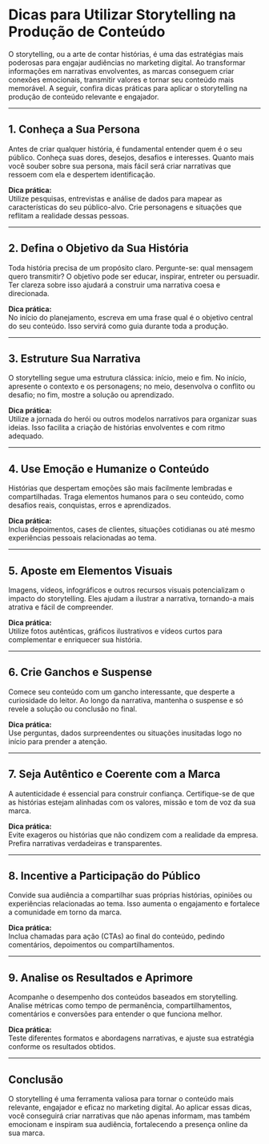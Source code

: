 # Dicas para Utilizar Storytelling na Produção de Conteúdo

O storytelling, ou a arte de contar histórias, é uma das estratégias mais poderosas para engajar audiências no marketing digital. Ao transformar informações em narrativas envolventes, as marcas conseguem criar conexões emocionais, transmitir valores e tornar seu conteúdo mais memorável. A seguir, confira dicas práticas para aplicar o storytelling na produção de conteúdo relevante e engajador.

---

## 1. Conheça a Sua Persona

Antes de criar qualquer história, é fundamental entender quem é o seu público. Conheça suas dores, desejos, desafios e interesses. Quanto mais você souber sobre sua persona, mais fácil será criar narrativas que ressoem com ela e despertem identificação.

**Dica prática:**  
Utilize pesquisas, entrevistas e análise de dados para mapear as características do seu público-alvo. Crie personagens e situações que reflitam a realidade dessas pessoas.

---

## 2. Defina o Objetivo da Sua História

Toda história precisa de um propósito claro. Pergunte-se: qual mensagem quero transmitir? O objetivo pode ser educar, inspirar, entreter ou persuadir. Ter clareza sobre isso ajudará a construir uma narrativa coesa e direcionada.

**Dica prática:**  
No início do planejamento, escreva em uma frase qual é o objetivo central do seu conteúdo. Isso servirá como guia durante toda a produção.

---

## 3. Estruture Sua Narrativa

O storytelling segue uma estrutura clássica: início, meio e fim. No início, apresente o contexto e os personagens; no meio, desenvolva o conflito ou desafio; no fim, mostre a solução ou aprendizado.

**Dica prática:**  
Utilize a jornada do herói ou outros modelos narrativos para organizar suas ideias. Isso facilita a criação de histórias envolventes e com ritmo adequado.

---

## 4. Use Emoção e Humanize o Conteúdo

Histórias que despertam emoções são mais facilmente lembradas e compartilhadas. Traga elementos humanos para o seu conteúdo, como desafios reais, conquistas, erros e aprendizados.

**Dica prática:**  
Inclua depoimentos, cases de clientes, situações cotidianas ou até mesmo experiências pessoais relacionadas ao tema.

---

## 5. Aposte em Elementos Visuais

Imagens, vídeos, infográficos e outros recursos visuais potencializam o impacto do storytelling. Eles ajudam a ilustrar a narrativa, tornando-a mais atrativa e fácil de compreender.

**Dica prática:**  
Utilize fotos autênticas, gráficos ilustrativos e vídeos curtos para complementar e enriquecer sua história.

---

## 6. Crie Ganchos e Suspense

Comece seu conteúdo com um gancho interessante, que desperte a curiosidade do leitor. Ao longo da narrativa, mantenha o suspense e só revele a solução ou conclusão no final.

**Dica prática:**  
Use perguntas, dados surpreendentes ou situações inusitadas logo no início para prender a atenção.

---

## 7. Seja Autêntico e Coerente com a Marca

A autenticidade é essencial para construir confiança. Certifique-se de que as histórias estejam alinhadas com os valores, missão e tom de voz da sua marca.

**Dica prática:**  
Evite exageros ou histórias que não condizem com a realidade da empresa. Prefira narrativas verdadeiras e transparentes.

---

## 8. Incentive a Participação do Público

Convide sua audiência a compartilhar suas próprias histórias, opiniões ou experiências relacionadas ao tema. Isso aumenta o engajamento e fortalece a comunidade em torno da marca.

**Dica prática:**  
Inclua chamadas para ação (CTAs) ao final do conteúdo, pedindo comentários, depoimentos ou compartilhamentos.

---

## 9. Analise os Resultados e Aprimore

Acompanhe o desempenho dos conteúdos baseados em storytelling. Analise métricas como tempo de permanência, compartilhamentos, comentários e conversões para entender o que funciona melhor.

**Dica prática:**  
Teste diferentes formatos e abordagens narrativas, e ajuste sua estratégia conforme os resultados obtidos.

---

## Conclusão

O storytelling é uma ferramenta valiosa para tornar o conteúdo mais relevante, engajador e eficaz no marketing digital. Ao aplicar essas dicas, você conseguirá criar narrativas que não apenas informam, mas também emocionam e inspiram sua audiência, fortalecendo a presença online da sua marca.